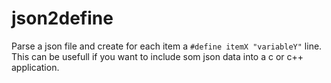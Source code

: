 # json2define

Parse a json file and create for each item a `#define itemX "variableY"` line.  
This can be usefull if you want to include som json data into a c or c++ application.
